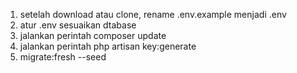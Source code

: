 1. setelah download atau clone, rename .env.example menjadi .env
2. atur .env sesuaikan dtabase
2. jalankan perintah composer update
3. jalankan perintah php artisan key:generate
5. migrate:fresh --seed
